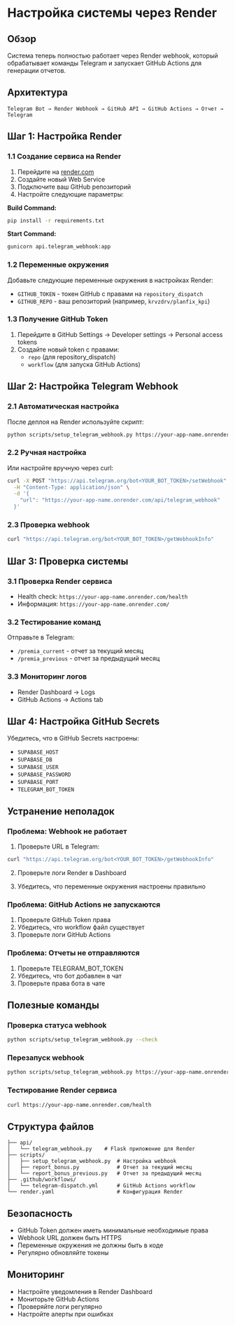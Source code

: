# Настройка системы через Render

## Обзор

Система теперь полностью работает через Render webhook, который обрабатывает команды Telegram и запускает GitHub Actions для генерации отчетов.

## Архитектура

```
Telegram Bot → Render Webhook → GitHub API → GitHub Actions → Отчет → Telegram
```

## Шаг 1: Настройка Render

### 1.1 Создание сервиса на Render

1. Перейдите на [render.com](https://render.com)
2. Создайте новый Web Service
3. Подключите ваш GitHub репозиторий
4. Настройте следующие параметры:

**Build Command:**
```bash
pip install -r requirements.txt
```

**Start Command:**
```bash
gunicorn api.telegram_webhook:app
```

### 1.2 Переменные окружения

Добавьте следующие переменные окружения в настройках Render:

- `GITHUB_TOKEN` - токен GitHub с правами на `repository_dispatch`
- `GITHUB_REPO` - ваш репозиторий (например, `krvzdrv/planfix_kpi`)

### 1.3 Получение GitHub Token

1. Перейдите в GitHub Settings → Developer settings → Personal access tokens
2. Создайте новый token с правами:
   - `repo` (для repository_dispatch)
   - `workflow` (для запуска GitHub Actions)

## Шаг 2: Настройка Telegram Webhook

### 2.1 Автоматическая настройка

После деплоя на Render используйте скрипт:

```bash
python scripts/setup_telegram_webhook.py https://your-app-name.onrender.com
```

### 2.2 Ручная настройка

Или настройте вручную через curl:

```bash
curl -X POST "https://api.telegram.org/bot<YOUR_BOT_TOKEN>/setWebhook" \
  -H "Content-Type: application/json" \
  -d '{
    "url": "https://your-app-name.onrender.com/api/telegram_webhook"
  }'
```

### 2.3 Проверка webhook

```bash
curl "https://api.telegram.org/bot<YOUR_BOT_TOKEN>/getWebhookInfo"
```

## Шаг 3: Проверка системы

### 3.1 Проверка Render сервиса

- Health check: `https://your-app-name.onrender.com/health`
- Информация: `https://your-app-name.onrender.com/`

### 3.2 Тестирование команд

Отправьте в Telegram:
- `/premia_current` - отчет за текущий месяц
- `/premia_previous` - отчет за предыдущий месяц

### 3.3 Мониторинг логов

- Render Dashboard → Logs
- GitHub Actions → Actions tab

## Шаг 4: Настройка GitHub Secrets

Убедитесь, что в GitHub Secrets настроены:

- `SUPABASE_HOST`
- `SUPABASE_DB`
- `SUPABASE_USER`
- `SUPABASE_PASSWORD`
- `SUPABASE_PORT`
- `TELEGRAM_BOT_TOKEN`

## Устранение неполадок

### Проблема: Webhook не работает

1. Проверьте URL в Telegram:
```bash
curl "https://api.telegram.org/bot<YOUR_BOT_TOKEN>/getWebhookInfo"
```

2. Проверьте логи Render в Dashboard

3. Убедитесь, что переменные окружения настроены правильно

### Проблема: GitHub Actions не запускаются

1. Проверьте GitHub Token права
2. Убедитесь, что workflow файл существует
3. Проверьте логи GitHub Actions

### Проблема: Отчеты не отправляются

1. Проверьте TELEGRAM_BOT_TOKEN
2. Убедитесь, что бот добавлен в чат
3. Проверьте права бота в чате

## Полезные команды

### Проверка статуса webhook
```bash
python scripts/setup_telegram_webhook.py --check
```

### Перезапуск webhook
```bash
python scripts/setup_telegram_webhook.py https://your-app-name.onrender.com
```

### Тестирование Render сервиса
```bash
curl https://your-app-name.onrender.com/health
```

## Структура файлов

```
├── api/
│   └── telegram_webhook.py    # Flask приложение для Render
├── scripts/
│   ├── setup_telegram_webhook.py  # Настройка webhook
│   ├── report_bonus.py            # Отчет за текущий месяц
│   └── report_bonus_previous.py   # Отчет за предыдущий месяц
├── .github/workflows/
│   └── telegram-dispatch.yml      # GitHub Actions workflow
└── render.yaml                    # Конфигурация Render
```

## Безопасность

- GitHub Token должен иметь минимальные необходимые права
- Webhook URL должен быть HTTPS
- Переменные окружения не должны быть в коде
- Регулярно обновляйте токены

## Мониторинг

- Настройте уведомления в Render Dashboard
- Мониторьте GitHub Actions
- Проверяйте логи регулярно
- Настройте алерты при ошибках 